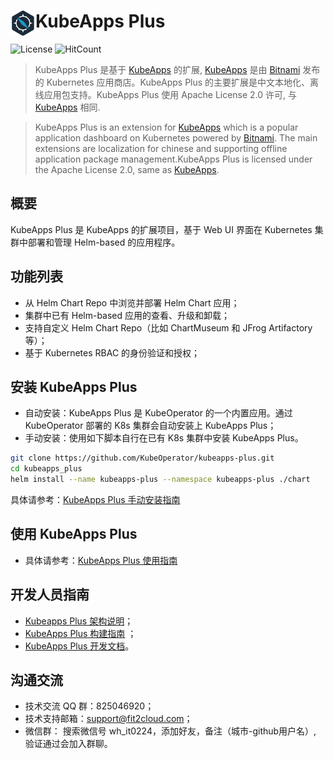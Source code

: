 # <img src="./docs/img/logo.png" width="40" align="left"> KubeApps Plus

![License](https://img.shields.io/badge/License-Apache%202.0-red)
![HitCount](http://hits.dwyl.io/kubeoperator/kubeapps-plus.svg)
      
>KubeApps Plus 是基于 [KubeApps](https://github.com/kubeapps/kubeapps) 的扩展, [KubeApps](https://github.com/kubeapps/kubeapps) 是由 [Bitnami](https://bitnami.com/) 发布的 Kubernetes 应用商店。KubeApps Plus 的主要扩展是中文本地化、离线应用包支持。KubeApps Plus 使用 Apache License 2.0 许可, 与 [KubeApps](https://github.com/kubeapps/kubeapps/blob/master/LICENSE) 相同.

>KubeApps Plus is an extension for [KubeApps](https://github.com/kubeapps/kubeapps) which is a popular application dashboard on Kubernetes powered by [Bitnami](https://bitnami.com/). The main extensions are localization for chinese and supporting offline application package management.KubeApps Plus is licensed under the Apache License 2.0, same as [KubeApps](https://github.com/kubeapps/kubeapps/blob/master/LICENSE).

## 概要

KubeApps Plus 是 KubeApps 的扩展项目，基于 Web UI 界面在 Kubernetes 集群中部署和管理 Helm-based 的应用程序。

## 功能列表

- 从 Helm Chart Repo 中浏览并部署 Helm Chart 应用；
- 集群中已有 Helm-based 应用的查看、升级和卸载；
- 支持自定义 Helm Chart Repo（比如 ChartMuseum 和 JFrog Artifactory 等）；
- 基于 Kubernetes RBAC 的身份验证和授权；

## 安装 KubeApps Plus

- 自动安装：KubeApps Plus 是 KubeOperator 的一个内置应用。通过 KubeOperator 部署的 K8s 集群会自动安装上 KubeApps Plus；
- 手动安装：使用如下脚本自行在已有 K8s 集群中安装 KubeApps Plus。

```bash
git clone https://github.com/KubeOperator/kubeapps-plus.git
cd kubeapps_plus
helm install --name kubeapps-plus --namespace kubeapps-plus ./chart
```

具体请参考：[KubeApps Plus 手动安装指南](chart+/README.md)

## 使用 KubeApps Plus

- 具体请参考：[KubeApps Plus 使用指南](docs/user/getting-started.md)

## 开发人员指南

- [Kubeapps Plus 架构说明](docs/architecture/overview.md)；
- [KubeApps Plus 构建指南](docs/developer/build.md) ；
- [KubeApps Plus 开发文档](docs/developer/README.md)。

## 沟通交流
 
- 技术交流 QQ 群：825046920；
- 技术支持邮箱：support@fit2cloud.com；
- 微信群： 搜索微信号 wh_it0224，添加好友，备注（城市-github用户名）, 验证通过会加入群聊。
